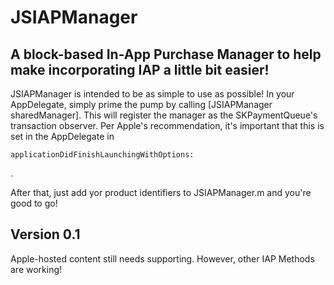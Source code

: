 JSIAPManager
============

A block-based In-App Purchase Manager to help make incorporating IAP a little bit easier!
------------

JSIAPManager is intended to be as simple to use as possible! In your AppDelegate, simply prime the pump by calling [JSIAPManager sharedManager]. This will register the manager as the SKPaymentQueue's transaction observer. Per Apple's recommendation, it's important that this is set in the AppDelegate in <pre><code>applicationDidFinishLaunchingWithOptions:</code></pre>.

After that, just add yor product identifiers to JSIAPManager.m and you're good to go!

Version 0.1
------------
Apple-hosted content still needs supporting. However, other IAP Methods are working!